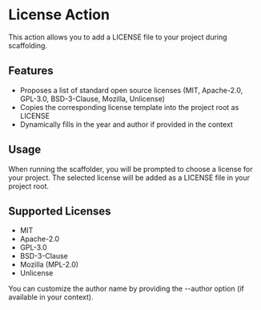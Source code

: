 # License Action

This action allows you to add a LICENSE file to your project during scaffolding.

## Features
- Proposes a list of standard open source licenses (MIT, Apache-2.0, GPL-3.0, BSD-3-Clause, Mozilla, Unlicense)
- Copies the corresponding license template into the project root as LICENSE
- Dynamically fills in the year and author if provided in the context

## Usage
When running the scaffolder, you will be prompted to choose a license for your project. The selected license will be added as a LICENSE file in your project root.

## Supported Licenses
- MIT
- Apache-2.0
- GPL-3.0
- BSD-3-Clause
- Mozilla (MPL-2.0)
- Unlicense

You can customize the author name by providing the --author option (if available in your context). 